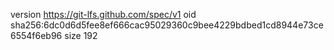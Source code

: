 version https://git-lfs.github.com/spec/v1
oid sha256:6dc0d6d5fee8ef666cac95029360c9bee4229bdbed1cd8944e73ce6554f6eb96
size 192
